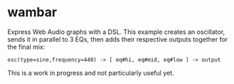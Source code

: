# wambar

Express Web Audio graphs with a DSL. This example creates an oscillator, sends it in parallel to 3 EQs, then adds their respective outputs together for the final mix:

	osc(type=sine,frequency=440) -> [ eq#hi, eq#mid, eq#low ] -> output

This is a work in progress and not particularly useful yet.